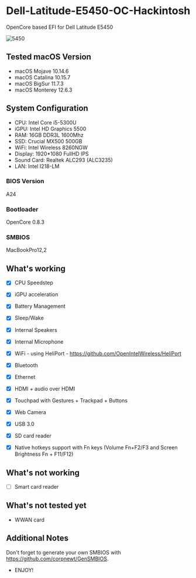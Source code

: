 # Dell-Latitude-E5450-OC-Hackintosh

OpenCore based EFI for Dell Latitude E5450


![5450](https://user-images.githubusercontent.com/93620854/212493683-61976fbe-e65b-4da9-b317-eb0577cdfc99.png)



## Tested macOS Version

- macOS Mojave 10.14.6
- macOS Catalina 10.15.7
- macOS BigSur 11.7.3
- macOS Monterey 12.6.3


## System Configuration

- CPU:  Intel Core i5-5300U
- iGPU: Intel HD Graphics 5500
- RAM:  16GB DDR3L 1600Mhz
- SSD:  Crucial MX500 500GB
- WiFi: Intel Wireless 8260NGW
- Display: 1920*1080 FullHD IPS
- Sound Card: Realtek ALC293 (ALC3235)
- LAN: Intel I218-LM

### BIOS Version

A24


### Bootloader

OpenCore 0.8.3


### SMBIOS

MacBookPro12,2



## What's working

 
 - [x] CPU Speedstep

 - [x] iGPU acceleration

 - [x] Battery Management
 
 - [x] Sleep/Wake
 
 - [x] Internal Speakers
 
 - [x] Internal Microphone
 
 - [x] WiFi - using HeliPort - https://github.com/OpenIntelWireless/HeliPort
 
 - [x] Bluetooth

 - [x] Ethernet

 - [x] HDMI + audio over HDMI

 - [x] Touchpad with Gestures + Trackpad + Buttons

 - [x] Web Camera

 - [x] USB 3.0

 - [x] SD card reader 

 - [x] Native hotkeys support with Fn keys (Volume Fn+F2/F3 and Screen Brightness Fn + F11/F12)
 


## What's not working


- [ ] Smart card reader


## What's not tested yet


- WWAN card


## Additional Notes

Don't forget to generate your own SMBIOS with https://github.com/corpnewt/GenSMBIOS. 

- ENJOY!
